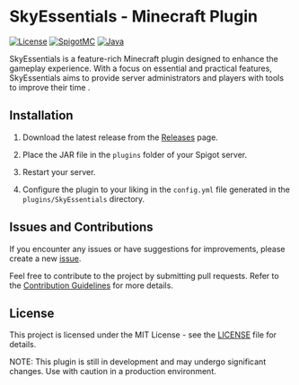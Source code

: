 # SkyEssentials - Minecraft Plugin

[![License](https://img.shields.io/badge/license-MIT-green)](LICENSE)
[![SpigotMC](https://img.shields.io/badge/Spigot-1.20.4-orange)](https://www.spigotmc.org/)
[![Java](https://img.shields.io/badge/Java-17-blue)](https://www.java.com/)

SkyEssentials is a feature-rich Minecraft plugin designed to enhance the gameplay experience. With a focus on essential and practical features, SkyEssentials aims to provide server administrators and players with tools to improve their time .


## Installation

1. Download the latest release from the [Releases](https://github.com/yourusername/SkyEssentials/releases) page.

2. Place the JAR file in the `plugins` folder of your Spigot server.

3. Restart your server.

4. Configure the plugin to your liking in the `config.yml` file generated in the `plugins/SkyEssentials` directory.

## Issues and Contributions

If you encounter any issues or have suggestions for improvements, please create a new [issue](https://github.com/yourusername/SkyEssentials/issues).

Feel free to contribute to the project by submitting pull requests. Refer to the [Contribution Guidelines](CONTRIBUTING.md) for more details.

## License

This project is licensed under the MIT License - see the [LICENSE](LICENSE) file for details.

NOTE: This plugin is still in development and may undergo significant changes. Use with caution in a production environment.
